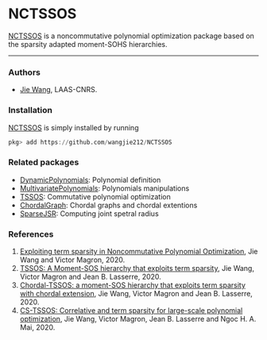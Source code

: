# NCTSSOS

[NCTSSOS](https://github.com/wangjie212/NCTSSOS) is a noncommutative polynomial optimization package based on the sparsity adapted moment-SOHS hierarchies.

---

### Authors

- [Jie Wang](https://wangjie212.github.io/jiewang),  LAAS-CNRS.

### Installation

[NCTSSOS](https://github.com/wangjie212/NCTSSOS) is simply installed by running

```julia
pkg> add https://github.com/wangjie212/NCTSSOS
```

### Related packages

- [DynamicPolynomials](https://github.com/JuliaAlgebra/DynamicPolynomials.jl): Polynomial definition
- [MultivariatePolynomials](https://github.com/JuliaAlgebra/MultivariatePolynomials.jl): Polynomials manipulations
- [TSSOS](https://github.com/wangjie212/TSSOS): Commutative polynomial optimization
- [ChordalGraph](https://github.com/wangjie212/ChordalGraph): Chordal graphs and chordal extentions
- [SparseJSR](https://github.com/wangjie212/SparseJSR): Computing joint spetral radius

### References

1. [Exploiting term sparsity in Noncommutative Polynomial Optimization](https://arxiv.org/abs/2010.06956), Jie Wang and Victor Magron, 2020.
2. [TSSOS: A Moment-SOS hierarchy that exploits term sparsity](https://arxiv.org/abs/1912.08899), Jie Wang, Victor Magron and Jean B. Lasserre, 2020.
3. [Chordal-TSSOS: a moment-SOS hierarchy that exploits term sparsity with chordal extension](https://arxiv.org/abs/2003.03210), Jie Wang, Victor Magron and Jean B. Lasserre, 2020.
4. [CS-TSSOS: Correlative and term sparsity for large-scale polynomial optimization](https://arXiv:2005.02828), Jie Wang, Victor Magron, Jean B. Lasserre and Ngoc H. A. Mai, 2020.
